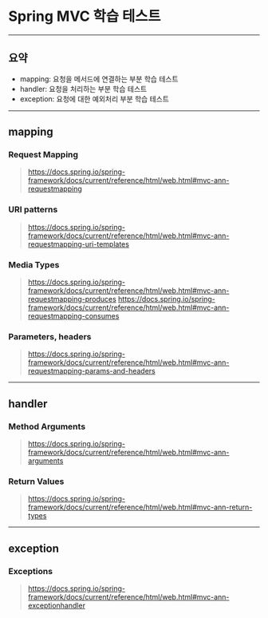 # Spring MVC 학습 테스트

---

## 요약
- mapping: 요청을 메서드에 연결하는 부분 학습 테스트 
- handler: 요청을 처리하는 부분 학습 테스트
- exception: 요청에 대한 예외처리 부분 학습 테스트

---
## mapping
### Request Mapping
> https://docs.spring.io/spring-framework/docs/current/reference/html/web.html#mvc-ann-requestmapping

### URI patterns
> https://docs.spring.io/spring-framework/docs/current/reference/html/web.html#mvc-ann-requestmapping-uri-templates

### Media Types
> https://docs.spring.io/spring-framework/docs/current/reference/html/web.html#mvc-ann-requestmapping-produces
> https://docs.spring.io/spring-framework/docs/current/reference/html/web.html#mvc-ann-requestmapping-consumes

### Parameters, headers
> https://docs.spring.io/spring-framework/docs/current/reference/html/web.html#mvc-ann-requestmapping-params-and-headers

---
## handler
### Method Arguments
> https://docs.spring.io/spring-framework/docs/current/reference/html/web.html#mvc-ann-arguments

### Return Values
> https://docs.spring.io/spring-framework/docs/current/reference/html/web.html#mvc-ann-return-types

---
## exception
### Exceptions
> https://docs.spring.io/spring-framework/docs/current/reference/html/web.html#mvc-ann-exceptionhandler